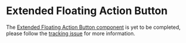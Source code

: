 # Extended Floating Action Button

The [Extended Floating Action Button
component](https://material.io/go/design-extended-fab) is yet to be completed,
please follow the [tracking
issue](https://github.com/material-components/material-components-android/issues/79)
for more information.

